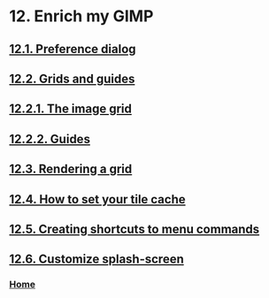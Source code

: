 # 12. Enrich my GIMP

## [12.1. Preference dialog](./12-01-preference-dialog.md)
## [12.2. Grids and guides](./12-02-00-grids-and-guides.md)
## [12.2.1. The image grid](./12-02-01-the-image-grid.md)
## [12.2.2. Guides](./12-02-02-guides.md)
## [12.3. Rendering a grid](./12-03-rendering-a-grid.md)
## [12.4. How to set your tile cache](./12-04-how-to-set-your-tile-cache.md)
## [12.5. Creating shortcuts to menu commands](./12-05-creating-shortcuts-to-menu-commands.md)
## [12.6. Customize splash-screen](./12-06-customize-splash-screen.md)

### [Home](./00-home.md)
